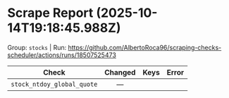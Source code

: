 # Scrape Report (2025-10-14T19:18:45.988Z)

Group: `stocks`  |  Run: https://github.com/AlbertoRoca96/scraping-checks-scheduler/actions/runs/18507525473

| Check | Changed | Keys | Error |
|---|:---:|:--|:--|
| `stock_ntdoy_global_quote` | — |  |  |
